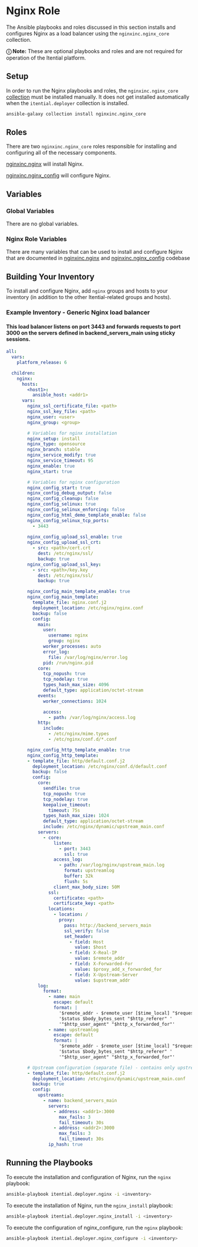 # Nginx Role
The Ansible playbooks and roles discussed in this section installs and configures Nginx as a load balancer using the `nginxinc.nginx_core` collection.

**&#9432; Note:**
These are optional playbooks and roles and are not required for operation of the Itential platform.

## Setup

In order to run the Nginx playbooks and roles, the `nginxinc.nginx_core` [collection](https://galaxy.ansible.com/ui/repo/published/nginxinc/nginx_core) must be
installed manually. It does not get installed automatically when the `itential.deployer` collection
is installed.

```bash
ansible-galaxy collection install nginxinc.nginx_core
```

## Roles

There are two `nginxinc.nginx_core` roles responsible for installing and configuring all of the necessary components.

[nginxinc.nginx](https://github.com/nginxinc/ansible-role-nginx) will install Nginx.

[nginxinc.nginx_config](https://github.com/nginxinc/ansible-role-nginx-config) will configure Nginx.


## Variables

### Global Variables

There are no global variables.

### Nginx Role Variables
There are many variables that can be used to install and configure Nginx that are documented in [nginxinc.nginx](https://github.com/nginxinc/ansible-role-nginx) and 
[nginxinc.nginx_config](https://github.com/nginxinc/ansible-role-nginx-config) codebase


## Building Your Inventory

To install and configure Nginx, add `nginx` groups and hosts to
your inventory (in addition to the other Itential-related groups and hosts).

### Example Inventory - Generic Nginx load balancer 

####  This load balancer listens on port 3443 and forwards requests to port 3000 on the servers defined in backend_servers_main using sticky sessions.

```yaml
all:
  vars:
    platform_release: 6

  children:
    nginx:
      hosts:
        <host1>:
          ansible_host: <addr1>
      vars:
        nginx_ssl_certificate_file: <path>
        nginx_ssl_key_file: <path>
        nginx_user: <user>
        nginx_group: <group>

        # Variables for nginx installation
        nginx_setup: install
        nginx_type: opensource
        nginx_branch: stable
        nginx_service_modify: true
        nginx_service_timeout: 95
        nginx_enable: true
        nginx_start: true

        # Variables for nginx configuration 
        nginx_config_start: true
        nginx_config_debug_output: false
        nginx_config_cleanup: false
        nginx_config_selinux: true
        nginx_config_selinux_enforcing: false
        nginx_config_html_demo_template_enable: false
        nginx_config_selinux_tcp_ports:
          - 3443
        
        nginx_config_upload_ssl_enable: true
        nginx_config_upload_ssl_crt:
          - src: <path>/cert.crt
            dest: /etc/nginx/ssl/
            backup: true
        nginx_config_upload_ssl_key:
          - src: <path>/key.key
            dest: /etc/nginx/ssl/
            backup: true

        nginx_config_main_template_enable: true
        nginx_config_main_template:
          template_file: nginx.conf.j2
          deployment_location: /etc/nginx/nginx.conf
          backup: false
          config:
            main:
              user:
                username: nginx
                group: nginx
              worker_processes: auto
              error_log:
                file: /var/log/nginx/error.log
              pid: /run/nginx.pid
            core:
              tcp_nopush: true
              tcp_nodelay: true
              types_hash_max_size: 4096
              default_type: application/octet-stream
            events:
              worker_connections: 1024

              access: 
                - path: /var/log/nginx/access.log
            http:
              include:
                - /etc/nginx/mime.types
                - /etc/nginx/conf.d/*.conf

        nginx_config_http_template_enable: true
        nginx_config_http_template:
        - template_file: http/default.conf.j2
          deployment_location: /etc/nginx/conf.d/default.conf
          backup: false
          config:
            core:
              sendfile: true
              tcp_nopush: true
              tcp_nodelay: true
              keepalive_timeout:
                timeout: 75s
              types_hash_max_size: 1024
              default_type: application/octet-stream
              include: /etc/nginx/dynamic/upstream_main.conf
            servers:
              - core:
                  listen:
                    - port: 3443
                      ssl: true
                  access_log:
                    - path: /var/log/nginx/upstream_main.log
                      format: upstreamlog
                      buffer: 32k
                      flush: 5s
                  client_max_body_size: 50M
                ssl:
                  certificate: <path>
                  certificate_key: <path>
                locations:
                  - location: /
                    proxy:
                      pass: http://backend_servers_main
                      ssl_verify: false
                      set_header:
                        - field: Host
                          value: $host
                        - field: X-Real-IP
                          value: $remote_addr
                        - field: X-Forwarded-For
                          value: $proxy_add_x_forwarded_for
                        - field: X-Upstream-Server
                          value: $upstream_addr
            log:
              format:
                - name: main
                  escape: default
                  format: |
                    '$remote_addr - $remote_user [$time_local] "$request" '
                    '$status $body_bytes_sent "$http_referer" '
                    '"$http_user_agent" "$http_x_forwarded_for"'
                - name: upstreamlog
                  escape: default
                  format: |
                    '$remote_addr - $remote_user [$time_local] "$request" '
                    '$status $body_bytes_sent "$http_referer" '
                    '"$http_user_agent" "$http_x_forwarded_for"'

        # Upstream configuration (separate file) - contains only upstream block
        - template_file: http/default.conf.j2
          deployment_location: /etc/nginx/dynamic/upstream_main.conf
          backup: true
          config:
            upstreams:
              - name: backend_servers_main
                servers:
                  - address: <addr1>:3000
                    max_fails: 3
                    fail_timeout: 30s
                  - address: <addr2>:3000
                    max_fails: 3
                    fail_timeout: 30s
                ip_hash: true
```

## Running the Playbooks

To execute the installation and configuration of Nginx, run the `nginx` playbook:

```bash
ansible-playbook itential.deployer.nginx -i <inventory>
```

To execute the installation of Nginx, run the `nginx_install` playbook:

```bash
ansible-playbook itential.deployer.nginx_install -i <inventory>
```

To execute the configuration of nginx_configure, run the `nginx` playbook:

```bash
ansible-playbook itential.deployer.nginx_configure -i <inventory>
```

